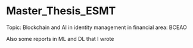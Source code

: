 # Master_Thesis_ESMT
Topic: Blockchain and AI in identity management in financial area: BCEAO

Also some reports in ML and DL that I wrote
